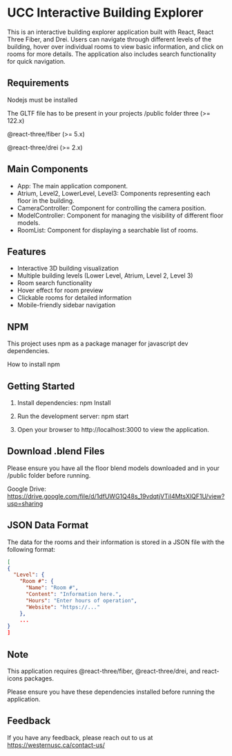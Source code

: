 
# UCC Interactive Building Explorer

This is an interactive building explorer application built with React, React Three Fiber, and Drei. Users can navigate through different levels of the building, hover over individual rooms to view basic information, and click on rooms for more details. The application also includes search functionality for quick navigation.



## Requirements
Nodejs must be installed

The GLTF file has to be present in your projects /public folder
three (>= 122.x)

@react-three/fiber (>= 5.x)

@react-three/drei (>= 2.x)
## Main Components
- App:
    The main application component.
- Atrium, Level2, LowerLevel, Level3: 
    Components representing each floor in the building.
- CameraController: 
    Component for controlling the camera position.
- ModelController: 
    Component for managing the visibility of different floor models.
- RoomList: 
    Component for displaying a searchable list of rooms.

## Features
- Interactive 3D building visualization
- Multiple building levels 
    (Lower Level, Atrium, Level 2, Level 3)
- Room search functionality
- Hover effect for room preview
- Clickable rooms for detailed information
- Mobile-friendly sidebar navigation
## NPM
This project uses npm as a package manager for javascript dev dependencies.

How to install npm


## Getting Started
1. Install dependencies:
npm Install

2. Run the development server:
npm start

3. Open your browser to http://localhost:3000 to view the application.

## Download .blend Files

Please ensure you have all the floor blend models downloaded and in your /public folder before running.

Google Drive: https://drive.google.com/file/d/1dfUWG1Q48s_19vdqtjVTil4MtsXlQF1U/view?usp=sharing

## JSON Data Format

The data for the rooms and their information is stored in a JSON file with the following format:

```json
[
{
  "Level": {
    "Room #": {
      "Name": "Room #",
      "Content": "Information here.",
      "Hours": "Enter hours of operation",
      "Website": "https://..."
    },
    ...
}
]
```

## Note
This application requires @react-three/fiber, @react-three/drei, and react-icons packages. 

Please ensure you have these dependencies installed before running the application.


## Feedback

If you have any feedback, please reach out to us at https://westernusc.ca/contact-us/

